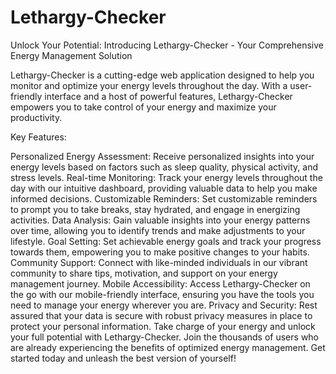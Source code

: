 # Lethargy-Checker

Unlock Your Potential: Introducing Lethargy-Checker - Your Comprehensive Energy Management Solution

Lethargy-Checker is a cutting-edge web application designed to help you monitor and optimize your energy levels throughout the day. With a user-friendly interface and a host of powerful features, Lethargy-Checker empowers you to take control of your energy and maximize your productivity.

Key Features:

Personalized Energy Assessment: Receive personalized insights into your energy levels based on factors such as sleep quality, physical activity, and stress levels.
Real-time Monitoring: Track your energy levels throughout the day with our intuitive dashboard, providing valuable data to help you make informed decisions.
Customizable Reminders: Set customizable reminders to prompt you to take breaks, stay hydrated, and engage in energizing activities.
Data Analysis: Gain valuable insights into your energy patterns over time, allowing you to identify trends and make adjustments to your lifestyle.
Goal Setting: Set achievable energy goals and track your progress towards them, empowering you to make positive changes to your habits.
Community Support: Connect with like-minded individuals in our vibrant community to share tips, motivation, and support on your energy management journey.
Mobile Accessibility: Access Lethargy-Checker on the go with our mobile-friendly interface, ensuring you have the tools you need to manage your energy wherever you are.
Privacy and Security: Rest assured that your data is secure with robust privacy measures in place to protect your personal information.
Take charge of your energy and unlock your full potential with Lethargy-Checker. Join the thousands of users who are already experiencing the benefits of optimized energy management. Get started today and unleash the best version of yourself!
